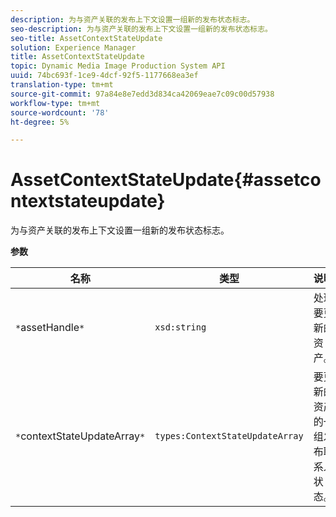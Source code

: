 ```yaml
---
description: 为与资产关联的发布上下文设置一组新的发布状态标志。
seo-description: 为与资产关联的发布上下文设置一组新的发布状态标志。
seo-title: AssetContextStateUpdate
solution: Experience Manager
title: AssetContextStateUpdate
topic: Dynamic Media Image Production System API
uuid: 74bc693f-1ce9-4dcf-92f5-1177668ea3ef
translation-type: tm+mt
source-git-commit: 97a84e8e7edd3d834ca42069eae7c09c00d57938
workflow-type: tm+mt
source-wordcount: '78'
ht-degree: 5%

---
```



# AssetContextStateUpdate{#assetcontextstateupdate}

为与资产关联的发布上下文设置一组新的发布状态标志。

**参数**

| 名称 | 类型 | 说明 |
|---|---|---|
| `*`assetHandle`*` | `xsd:string` | 处理要更新的资产。 |
| `*`contextStateUpdateArray`*` | `types:ContextStateUpdateArray` | 要更新的资产的一组发布联系人状态。 |


